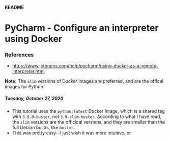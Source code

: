 **README**

# PyCharm - Configure an interpreter using Docker

### References
- https://www.jetbrains.com/help/pycharm/using-docker-as-a-remote-interpreter.html

**Note:** The `slim` versions of Docker images are preferred, and 
are the offical images for Python.

##### Tuesday, October 27, 2020
- This tutorial uses the `python:latest` Docker Image, which is a 
  shared tag with `3.9.0-buster`, not `3.9-slim-buster`. According 
  to what I have read, the `slim` versions are the officical 
  versions, and they are smaller than the full Debian builds, like 
  `buster`.
- This was pretty easy--I just wish it was more intuitive, or 